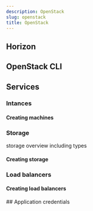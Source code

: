 ```yaml
---
description: OpenStack
slug: openstack
title: OpenStack
---
```


## Horizon

## OpenStack CLI

## Services

### Intances

#### Creating machines

### Storage

storage overview including types

#### Creating storage

### Load balancers

#### Creating load balancers

## Application credentials







